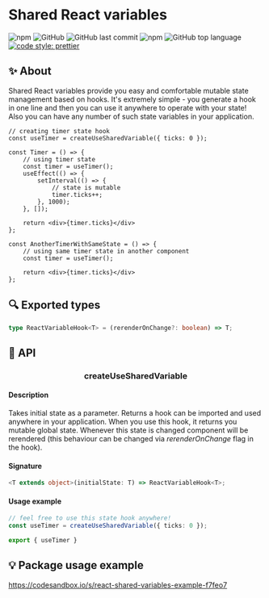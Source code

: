 # Shared React variables

![npm](https://img.shields.io/npm/v/@alevnyacow/shared-react-variables)
![GitHub](https://img.shields.io/github/license/alevnyacow/shared-react-variables)
![GitHub last commit](https://img.shields.io/github/last-commit/alevnyacow/shared-react-variables)
![npm](https://img.shields.io/npm/dm/@alevnyacow/shared-react-variables)
![GitHub top language](https://img.shields.io/github/languages/top/alevnyacow/shared-react-variables)
[![code style: prettier](https://img.shields.io/badge/code_style-prettier-ff69b4.svg?style=flat-square)](https://github.com/prettier/prettier)

## ✨ **About**

Shared React variables provide you easy and comfortable mutable state management based on hooks. It's extremely simple - you generate a hook in one line and then you can use it anywhere to operate with your state! Also you can have any number of such state variables in your application. 

```tsx
// creating timer state hook
const useTimer = createUseSharedVariable({ ticks: 0 });

const Timer = () => {
    // using timer state
    const timer = useTimer();
    useEffect(() => {
        setInterval(() => {
            // state is mutable
            timer.ticks++;
        }, 1000);
    }, []);

    return <div>{timer.ticks}</div>
};

const AnotherTimerWithSameState = () => {
    // using same timer state in another component
    const timer = useTimer();

    return <div>{timer.ticks}</div>
};
```

## 🔍 **Exported types**

```ts
type ReactVariableHook<T> = (rerenderOnChange?: boolean) => T;
```

## 📖 **API**

### <p align="center">createUseSharedVariable</p>
#### Description
Takes initial state as a parameter. Returns a hook can be imported and used anywhere in your application. When you use this hook, it returns you mutable global state. Whenever this state is changed component will be rerendered (this behaviour can be changed via *rerenderOnChange* flag in the hook).

#### Signature
```ts
<T extends object>(initialState: T) => ReactVariableHook<T>;
```

#### Usage example
```ts
// feel free to use this state hook anywhere!
const useTimer = createUseSharedVariable({ ticks: 0 });

export { useTimer }
```

## 💡 **Package usage example**

https://codesandbox.io/s/react-shared-variables-example-f7feo7